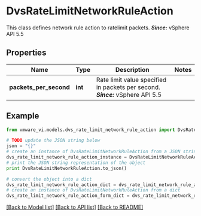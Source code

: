 # DvsRateLimitNetworkRuleAction

This class defines network rule action to ratelimit packets.  ***Since:*** vSphere API 5.5 

## Properties
Name | Type | Description | Notes
------------ | ------------- | ------------- | -------------
**packets_per_second** | **int** | Rate limit value specified in packets per second.  ***Since:*** vSphere API 5.5  | 

## Example

```python
from vmware_vi.models.dvs_rate_limit_network_rule_action import DvsRateLimitNetworkRuleAction

# TODO update the JSON string below
json = "{}"
# create an instance of DvsRateLimitNetworkRuleAction from a JSON string
dvs_rate_limit_network_rule_action_instance = DvsRateLimitNetworkRuleAction.from_json(json)
# print the JSON string representation of the object
print DvsRateLimitNetworkRuleAction.to_json()

# convert the object into a dict
dvs_rate_limit_network_rule_action_dict = dvs_rate_limit_network_rule_action_instance.to_dict()
# create an instance of DvsRateLimitNetworkRuleAction from a dict
dvs_rate_limit_network_rule_action_form_dict = dvs_rate_limit_network_rule_action.from_dict(dvs_rate_limit_network_rule_action_dict)
```
[[Back to Model list]](../README.md#documentation-for-models) [[Back to API list]](../README.md#documentation-for-api-endpoints) [[Back to README]](../README.md)


